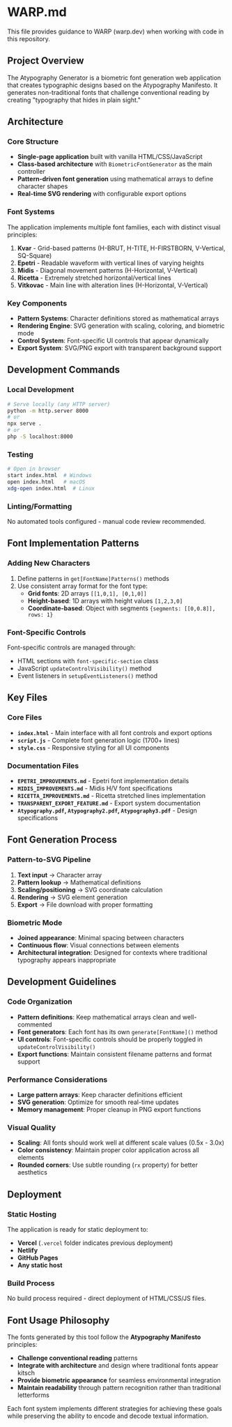 # WARP.md

This file provides guidance to WARP (warp.dev) when working with code in this repository.

## Project Overview

The Atypography Generator is a biometric font generation web application that creates typographic designs based on the Atypography Manifesto. It generates non-traditional fonts that challenge conventional reading by creating "typography that hides in plain sight."

## Architecture

### Core Structure
- **Single-page application** built with vanilla HTML/CSS/JavaScript
- **Class-based architecture** with `BiometricFontGenerator` as the main controller
- **Pattern-driven font generation** using mathematical arrays to define character shapes
- **Real-time SVG rendering** with configurable export options

### Font Systems
The application implements multiple font families, each with distinct visual principles:

1. **Kvar** - Grid-based patterns (H-BRUT, H-TITE, H-FIRSTBORN, V-Vertical, SQ-Square)
2. **Epetri** - Readable waveform with vertical lines of varying heights
3. **Midis** - Diagonal movement patterns (H-Horizontal, V-Vertical)  
4. **Ricetta** - Extremely stretched horizontal/vertical lines
5. **Vitkovac** - Main line with alteration lines (H-Horizontal, V-Vertical)

### Key Components
- **Pattern Systems**: Character definitions stored as mathematical arrays
- **Rendering Engine**: SVG generation with scaling, coloring, and biometric mode
- **Control System**: Font-specific UI controls that appear dynamically
- **Export System**: SVG/PNG export with transparent background support

## Development Commands

### Local Development
```bash
# Serve locally (any HTTP server)
python -m http.server 8000
# or
npx serve .
# or
php -S localhost:8000
```

### Testing
```bash
# Open in browser
start index.html  # Windows
open index.html   # macOS
xdg-open index.html  # Linux
```

### Linting/Formatting
No automated tools configured - manual code review recommended.

## Font Implementation Patterns

### Adding New Characters
1. Define patterns in `get[FontName]Patterns()` methods
2. Use consistent array format for the font type:
   - **Grid fonts**: 2D arrays `[[1,0,1], [0,1,0]]`
   - **Height-based**: 1D arrays with height values `[1,2,3,0]`
   - **Coordinate-based**: Object with segments `{segments: [[0,0.8]], rows: 1}`

### Font-Specific Controls
Font-specific controls are managed through:
- HTML sections with `font-specific-section` class
- JavaScript `updateControlVisibility()` method
- Event listeners in `setupEventListeners()` method

## Key Files

### Core Files
- **`index.html`** - Main interface with all font controls and export options
- **`script.js`** - Complete font generation logic (1700+ lines)
- **`style.css`** - Responsive styling for all UI components

### Documentation Files  
- **`EPETRI_IMPROVEMENTS.md`** - Epetri font implementation details
- **`MIDIS_IMPROVEMENTS.md`** - Midis H/V font specifications
- **`RICETTA_IMPROVEMENTS.md`** - Ricetta stretched lines implementation
- **`TRANSPARENT_EXPORT_FEATURE.md`** - Export system documentation
- **`Atypography.pdf`, `Atypography2.pdf`, `Atypography3.pdf`** - Design specifications

## Font Generation Process

### Pattern-to-SVG Pipeline
1. **Text input** → Character array
2. **Pattern lookup** → Mathematical definitions
3. **Scaling/positioning** → SVG coordinate calculation  
4. **Rendering** → SVG element generation
5. **Export** → File download with proper formatting

### Biometric Mode
- **Joined appearance**: Minimal spacing between characters
- **Continuous flow**: Visual connections between elements
- **Architectural integration**: Designed for contexts where traditional typography appears inappropriate

## Development Guidelines

### Code Organization
- **Pattern definitions**: Keep mathematical arrays clean and well-commented
- **Font generators**: Each font has its own `generate[FontName]()` method
- **UI controls**: Font-specific controls should be properly toggled in `updateControlVisibility()`
- **Export functions**: Maintain consistent filename patterns and format support

### Performance Considerations
- **Large pattern arrays**: Keep character definitions efficient
- **SVG generation**: Optimize for smooth real-time updates
- **Memory management**: Proper cleanup in PNG export functions

### Visual Quality
- **Scaling**: All fonts should work well at different scale values (0.5x - 3.0x)
- **Color consistency**: Maintain proper color application across all elements
- **Rounded corners**: Use subtle rounding (`rx` property) for better aesthetics

## Deployment

### Static Hosting
The application is ready for static deployment to:
- **Vercel** (`.vercel` folder indicates previous deployment)
- **Netlify**  
- **GitHub Pages**
- **Any static host**

### Build Process
No build process required - direct deployment of HTML/CSS/JS files.

## Font Usage Philosophy

The fonts generated by this tool follow the **Atypography Manifesto** principles:
- **Challenge conventional reading** patterns
- **Integrate with architecture** and design where traditional fonts appear kitsch
- **Provide biometric appearance** for seamless environmental integration
- **Maintain readability** through pattern recognition rather than traditional letterforms

Each font system implements different strategies for achieving these goals while preserving the ability to encode and decode textual information.